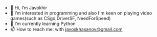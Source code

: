 - 👋 Hi, I’m Javokhir
- 👀 I’m interested in programming and also I'm keen on playing video games(such as CSgo,DriverSF, NeedForSpeed)
- 🌱 I’m currently learning Python
- 📫 How to reach me:  with javoxkhasanov@gmail.com

<!---
JavohKhasanov/JavohKhasanov is a ✨ special ✨ repository because its `README.md` (this file) appears on your GitHub profile.
You can click the Preview link to take a look at your changes.
--->
